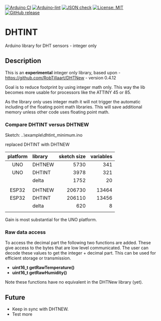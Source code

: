 
[![Arduino CI](https://github.com/RobTillaart/DHTINT/workflows/Arduino%20CI/badge.svg)](https://github.com/marketplace/actions/arduino_ci)
[![Arduino-lint](https://github.com/RobTillaart/DHTINT/actions/workflows/arduino-lint.yml/badge.svg)](https://github.com/RobTillaart/DHTINT/actions/workflows/arduino-lint.yml)
[![JSON check](https://github.com/RobTillaart/DHTINT/actions/workflows/jsoncheck.yml/badge.svg)](https://github.com/RobTillaart/DHTINT/actions/workflows/jsoncheck.yml)
[![License: MIT](https://img.shields.io/badge/license-MIT-green.svg)](https://github.com/RobTillaart/DHTINT/blob/master/LICENSE)
[![GitHub release](https://img.shields.io/github/release/RobTillaart/DHTINT.svg?maxAge=3600)](https://github.com/RobTillaart/DHTINT/releases)


# DHTINT

Arduino library for DHT sensors - integer only


## Description

This is an **experimental** integer only library, 
based upon - https://github.com/RobTillaart/DHTNew - version 0.4.12

Goal is to reduce footprint by using integer math only.
This way the lib becomes more usable for processors like the ATTINY 45 or 85. 

As the library only uses integer math it will not trigger the automatic including of 
the floating point math libraries. 
This will save additional memory unless other code uses floating point math.


### Compare DHTINT versus DHTNEW

Sketch: ..\example\dhtint_minimum.ino

replaced DHTINT with DHTNEW


| platform | library | sketch size | variables |
|:--------:|:--------|------------:|----------:|
|  UNO     | DHTNEW  |        5730 |       341 |
|  UNO     | DHTINT  |        3978 |       321 |
|          | delta   |        1752 |        20 |
|          |         |             |           |
|  ESP32   | DHTNEW  |      206730 |     13464 |
|  ESP32   | DHTINT  |      206110 |     13456 |
|          | delta   |         620 |         8 |
|          |         |             |           |


Gain is most substantial for the UNO platform.


### Raw data access

To access the decimal part the following two functions are added.
These give access to the bytes that are low level communicated.
The user can decode these values to get the integer + decimal part.
This can be used for efficient storage or transmission.

- **uint16_t getRawTemperature()**
- **uint16_t getRawHumidity()**

Note these functions have no equivalent in the DHTNew library (yet).


## Future

- Keep in sync with DHTNEW.
- Test more

